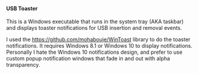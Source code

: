 #### USB Toaster

This is a Windows executable that runs in the system tray (AKA taskbar) and displays toaster notifications for USB insertion and removal events.

I used the https://github.com/mohabouje/WinToast library to do the toaster notifications. It requires Windows 8.1 or Windows 10 to display notifications. Personally I hate the Windows 10 notifications design, and prefer to use custom popup notification windows that fade in and out with alpha transparency.

